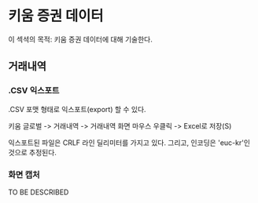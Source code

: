 # 키움 증권 데이터

이 섹셕의 목적: 키움 증권 데이터에 대해 기술한다.

## 거래내역

### .CSV 익스포트

.CSV 포맷 형태로 익스포트(export) 할 수 있다.

키움 글로벌 -> 거래내역 -> 거래내역 화면 마우스 우클릭 -> Excel로 저장(S)

익스포트된 파일은 CRLF 라인 딜리미터를 가지고 있다. 그리고, 인코딩은 'euc-kr'인 것으로 추정된다.


### 화면 캡처

TO BE DESCRIBED


